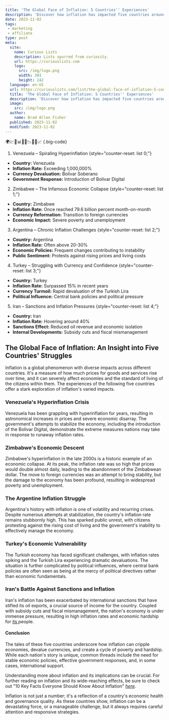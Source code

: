 ```yaml
---
title: 'The Global Face of Inflation: 5 Countries'' Experiences'
description: 'Discover how inflation has impacted five countries around the world. Gain insights into their unique economic experiences in this intriguing analysis.'
date: 2023-11-02
tags:
 - marketing
 - affiliate
type: post
meta:
  site:
    name: Curious Lists
    description: Lists spurred from curiosity.
    url: https://curiouslists.com
    logo:
      src: /img/logo.png
      width: 301
      height: 242
  language: en-US
  url: https://curiouslists.com/list/the-global-face-of-inflation-5-countries-experiences
  title: 'The Global Face of Inflation: 5 Countries'' Experiences'
  description: 'Discover how inflation has impacted five countries around the world. Gain insights into their unique economic experiences in this intriguing analysis.'
  image:
    src: /img/logo.png
  author:
    name: Brad Allen Fisher
  published: 2023-11-02
  modified: 2023-11-02
---
```



🌍💹🔺📊💸🔄📉🏦🛒📈 {.big-code}

1. Venezuela – Spiraling Hyperinflation {style="counter-reset: list 0;"}
  - **Country:** Venezuela
  - **Inflation Rate:** Exceeding 1,000,000%
  - **Currency Devaluation:** Bolívar Soberano
  - **Government Response:** Introduction of Bolívar Digital

2. Zimbabwe – The Infamous Economic Collapse {style="counter-reset: list 1;"}
  - **Country:** Zimbabwe
  - **Inflation Rate:** Once reached 79.6 billion percent month-on-month
  - **Currency Reformation:** Transition to foreign currencies
  - **Economic Impact:** Severe poverty and unemployment

3. Argentina – Chronic Inflation Challenges {style="counter-reset: list 2;"}
  - **Country:** Argentina
  - **Inflation Rate:** Often above 20-30%
  - **Economic Policies:** Frequent changes contributing to instability
  - **Public Sentiment:** Protests against rising prices and living costs

4. Turkey – Struggling with Currency and Confidence {style="counter-reset: list 3;"}
  - **Country:** Turkey
  - **Inflation Rate:** Surpassed 15% in recent years
  - **Currency Turmoil:** Rapid devaluation of the Turkish Lira
  - **Political Influence:** Central bank policies and political pressure

5. Iran – Sanctions and Inflation Pressures {style="counter-reset: list 4;"}
  - **Country:** Iran
  - **Inflation Rate:** Hovering around 40%
  - **Sanctions Effect:** Reduced oil revenue and economic isolation
  - **Internal Developments:** Subsidy cuts and fiscal mismanagement


## The Global Face of Inflation: An Insight into Five Countries' Struggles

Inflation is a global phenomenon with diverse impacts across different countries. It's a measure of how much prices for goods and services rise over time, and it can severely affect economies and the standard of living of the citizens within them. The experiences of the following five countries offer a stark exploration of inflation's varied impacts.

### Venezuela's Hyperinflation Crisis

Venezuela has been grappling with hyperinflation for years, resulting in astronomical increases in prices and severe economic disarray. The government's attempts to stabilize the economy, including the introduction of the Bolívar Digital, demonstrate the extreme measures nations may take in response to runaway inflation rates.

### Zimbabwe's Economic Descent

Zimbabwe's hyperinflation in the late 2000s is a historic example of an economic collapse. At its peak, the inflation rate was so high that prices would double almost daily, leading to the abandonment of the Zimbabwean dollar. The move to foreign currencies was an attempt to bring stability, but the damage to the economy has been profound, resulting in widespread poverty and unemployment.

### The Argentine Inflation Struggle

Argentina's history with inflation is one of volatility and recurring crises. Despite numerous attempts at stabilization, the country's inflation rate remains stubbornly high. This has sparked public unrest, with citizens protesting against the rising cost of living and the government's inability to effectively manage the economy.

### Turkey's Economic Vulnerability

The Turkish economy has faced significant challenges, with inflation rates spiking and the Turkish Lira experiencing dramatic devaluations. The situation is further complicated by political influences, where central bank policies are often seen as being at the mercy of political directives rather than economic fundamentals.

### Iran's Battle Against Sanctions and Inflation

Iran's inflation has been exacerbated by international sanctions that have stifled its oil exports, a crucial source of income for the country. Coupled with subsidy cuts and fiscal mismanagement, the nation's economy is under immense pressure, resulting in high inflation rates and economic hardship for [its  ](https://curiouslists.com/list/inflation-and-your-savings-6-essential-tips)people.

#### Conclusion

The tales of these five countries underscore how inflation can cripple economies, devalue currencies, and create a cycle of poverty and hardship. While each nation's story is unique, common threads include the need for stable economic policies, effective government responses, and, in some cases, international support.

Understanding more about inflation and its implications can be crucial. For further reading on inflation and its wide-reaching effects, be sure to check out "10 Key Facts Everyone Should Know About Inflation" *[here](https://curiouslists.com/list/10-key-facts-everyone-should-know-about-inflation)*.

Inflation is not just a number; it's a reflection of a country's economic health and governance quality. As these countries show, inflation can be a devastating force, or a manageable challenge, but it always requires careful attention and responsive strategies.